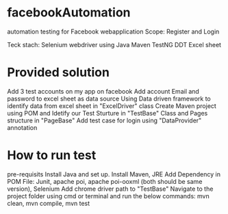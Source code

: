 # facebookAutomation
automation testing for Facebook webapplication
Scope: Register and Login 

Teck stach:
Selenium webdriver using Java
Maven
TestNG
DDT 
Excel sheet



# Provided solution 
  Add 3 test accounts on my app on facebook
  Add account Email and password to excel sheet as data source 
   Using Data driven framework to identify data from excel sheet in "ExcelDriver" class 
 Create Maven project using POM and Idetify our Test Sturture in "TestBase" Class and Pages structure in "PageBase"
 Add test case for login using "DataProvider" annotation 



# How to run test
 pre-requisits Install Java and set up. Install Maven, JRE
 Add Dependency in POM File: Junit, apache poi, apache poi-ooxml (both should be same version), Selenium
 Add chrome driver path to "TestBase"
 Navigate to the project folder using cmd or terminal and run the below commands: mvn clean, mvn compile, mvn test


